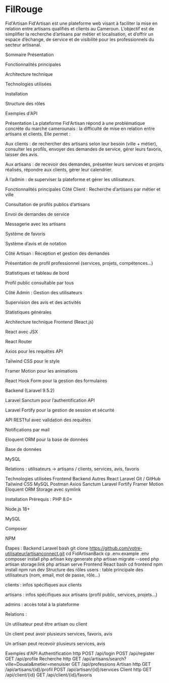 # FilRouge
Fid'Artisan
Fid'Artisan est une plateforme web visant à faciliter la mise en relation entre artisans qualifiés et clients au Cameroun. L’objectif est de simplifier la recherche d’artisans par métier et localisation, et d’offrir un espace d’échange, de service et de visibilité pour les professionnels du secteur artisanal.

Sommaire
Présentation

Fonctionnalités principales

Architecture technique

Technologies utilisées

Installation

Structure des rôles

Exemples d'API


Présentation
La plateforme Fid'Artisan répond à une problématique concrète du marché camerounais : la difficulté de mise en relation entre artisans et clients. Elle permet :

Aux clients : de rechercher des artisans selon leur besoin (ville + métier), consulter les profils, envoyer des demandes de service, gérer leurs favoris, laisser des avis.

Aux artisans : de recevoir des demandes, présenter leurs services et projets réalisés, répondre aux clients, gérer leur calendrier.

À l’admin : de superviser la plateforme et gérer les utilisateurs.

Fonctionnalités principales
Côté Client :
Recherche d’artisans par métier et ville

Consultation de profils publics d’artisans

Envoi de demandes de service

Messagerie avec les artisans

Système de favoris

Système d’avis et de notation

Côté Artisan :
Réception et gestion des demandes

Présentation de profil professionnel (services, projets, compétences…)

Statistiques et tableau de bord

Profil public consultable par tous

Côté Admin :
Gestion des utilisateurs

Supervision des avis et des activités

Statistiques générales

Architecture technique
Frontend (React.js)

React avec JSX

React Router

Axios pour les requêtes API

Tailwind CSS pour le style

Framer Motion pour les animations

React Hook Form pour la gestion des formulaires

Backend (Laravel 9.5.2)

Laravel Sanctum pour l’authentification API

Laravel Fortify pour la gestion de session et sécurité

API RESTful avec validation des requêtes

Notifications par mail

Eloquent ORM pour la base de données

Base de données

MySQL

Relations : utilisateurs → artisans / clients, services, avis, favoris

Technologies utilisées
Frontend	Backend	Autres
React	Laravel	Git / GitHub
Tailwind CSS	MySQL	Postman
Axios	Sanctum	Laravel Fortify
Framer Motion	Eloquent ORM	Storage avec symlink

Installation
Prérequis :
PHP 8.0+

Node.js 18+

MySQL

Composer

NPM

Étapes :
Backend Laravel
bash
git clone https://github.com/votre-utilisateur/artisanconnect.git
cd FidArtisanBack
cp .env.example .env
composer install
php artisan key:generate
php artisan migrate --seed
php artisan storage:link
php artisan serve
Frontend React
bash
cd frontend
npm install
npm run dev
Structure des rôles
users : table principale des utilisateurs (nom, email, mot de passe, rôle…)

clients : infos spécifiques aux clients

artisans : infos spécifiques aux artisans (profil public, services, projets…)

admins : accès total à la plateforme

Relations :

Un utilisateur peut être artisan ou client

Un client peut avoir plusieurs services, favoris, avis

Un artisan peut recevoir plusieurs services, avis

Exemples d'API
Authentification
http
POST /api/login
POST /api/register
GET /api/profile
Recherche
http
GET /api/artisans/search?ville=Douala&metier=menuisier
GET /api/professions
Artisan
http
GET /api/artisans/{id}/profil
POST /api/artisan/{id}/services
Client
http
GET /api/client/{id}
GET /api/client/{id}/favoris
